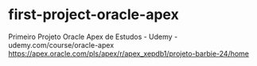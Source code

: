 # first-project-oracle-apex
Primeiro Projeto Oracle Apex de Estudos - Udemy - udemy.com/course/oracle-apex
https://apex.oracle.com/pls/apex/r/apex_xepdb1/projeto-barbie-24/home

